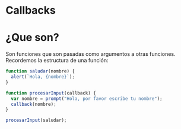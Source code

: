 # Callbacks

# ¿Que son?

Son funciones que son pasadas como argumentos a otras funciones. Recordemos la estructura de una función:

```javascript
function saludar(nombre) {
  alert(`Hola, {nombre}`);
}

function procesarInput(callback) {
  var nombre = prompt("Hola, por favor escribe tu nombre");
  callback(nombre);
}

procesarInput(saludar);
```
